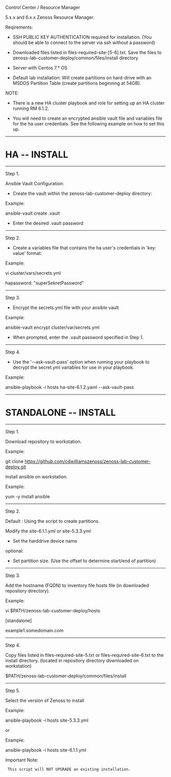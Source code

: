 
Control Center / Resource Manager

5.x.x and 6.x.x Zenoss Resource Manager.

Reqirements:

- SSH PUBLIC KEY AUTHENTICATION required for installation. (You should be able to connect to the server via ssh without a password)

- Downloaded files listed in files-required-site-[5-6].txt. Save the files to zenoss-lab-customer-deploy/common/files/install directory 

- Server with Centos 7.* OS

- Default lab installation: Will create partitions on hard-drive with an MSDOS Partition Table (create partitions beginning at 54GB).  

NOTE:

- There is a new HA cluster playbook and role for setting up an HA cluster running RM 6.1.2.

- You will need to create an encrypted ansible vault file and variables file for the ha user credentials.  See the following example on how to set this up.

---
# HA -- INSTALL
---
Step 1.

Ansible Vault Configuration:

- Create the vault within the zenoss-lab-customer-deploy directory:

Example:

ansible-vault create .vault

- Enter the desired .vault password

---
Step 2.

- Create a variables file that contains the ha user's credentials in 'key: value' format:

Example:

vi cluster/vars/secrets.yml

hapassword: "superSekretPassword"

---
Step 3.

- Encrypt the secrets.yml file with your ansible vault

Example:

ansible-vault encrypt cluster/var/secrets.yml

- When prompted, enter the .vault password specified in Step 1.

---
Step 4.

- Use the '--ask-vault-pass' option when running your playbook to decrypt the secret.yml variables for use in your playbook.

Example:

ansible-playbook -i hosts ha-site-6.1.2.yaml --ask-vault-pass

---
# STANDALONE -- INSTALL
---

Step 1. 

Download repository to workstation. 

Example:

git clone https://github.com/cdwilliamszenoss/zenoss-lab-customer-deploy.git

Install ansible on workstation.

Example:

yum -y install ansible

----

Step 2.

Default : Using the script to create partitions. 

Modify the site-6.1.1.yml or site-5.3.3.yml 
- Set the harddrive device name

optional:

- Set partition size. (Use the offset to determine start/end of partition)

 
----

Step 3.

Add the hostname (FQDN) to inventory file hosts file (in downloaded repository directory).

Example:

vi $PATH/zenoss-lab-customer-deploy/hosts

[standalone]

example1.somedomain.com 

----

Step 4.

Copy files listed in files-required-site-5.txt or files-required-site-6.txt to the install directory.
(located in repository directory downloaded on workstation)

$PATH/zenoss-lab-customer-deploy/common/files/install 

----

Step 5.

Select the version of Zenoss to install

Example:

ansible-playbook -i hosts site-5.3.3.yml

or

Example:

ansible-playbook -i hosts site-6.1.1.yml


Important Note:
     
     This script will NOT UPGRADE an existing installation.



